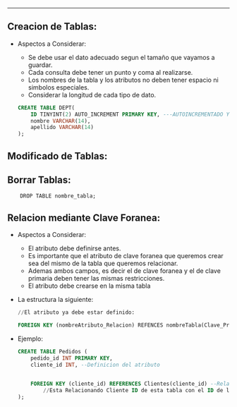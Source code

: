 
---
## Creacion de Tablas:

- Aspectos a Considerar:
    
    - Se debe usar el dato adecuado segun el tamaño que vayamos a guardar.
    - Cada consulta debe tener un punto y coma al realizarse.
    - Los nombres de la tabla y los atributos no deben tener espacio ni simbolos especiales.
    - Considerar la longitud de cada tipo de dato.
    
    ```sql
    CREATE TABLE DEPT(
        ID TINYINT(2) AUTO_INCREMENT PRIMARY KEY, ---AUTOINCREMENTADO Y DEFINIMOS CLAVE PRIMARIA
        nombre VARCHAR(14),
        apellido VARCHAR(14)
    );
    ```
	
    
## Modificado de Tablas:









## Borrar Tablas:
```
	DROP TABLE nombre_tabla;
```


















## Relacion mediante Clave Foranea:

- Aspectos a Considerar:
    
    - El atributo debe definirse antes.
    - Es importante que el atributo de clave foranea que queremos crear sea del mismo de la tabla que queremos relacionar.
    - Ademas ambos campos, es decir el de clave foranea y el de clave primaria deben tener las mismas restricciones.
    - El atributo debe crearse en la misma tabla
- La estructura la siguiente:
    
    ```sql
    //El atributo ya debe estar definido:
    
    FOREIGN KEY (nombreAtributo_Relacion) REFENCES nombreTabla(Clave_Primaria);
    ```
    
- Ejemplo:
    
    ```sql
    CREATE TABLE Pedidos (
        pedido_id INT PRIMARY KEY,
        cliente_id INT, --Definicion del atributo
        
    
        FOREIGN KEY (cliente_id) REFERENCES Clientes(cliente_id) --Relacion del atributo
    		//Esta Relacionando Cliente ID de esta tabla con el ID de la tabla Clientes. 
    );
    ```